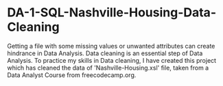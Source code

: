# DA-1-SQL-Nashville-Housing-Data-Cleaning
Getting a file with some missing values or unwanted attributes can create hindrance in Data Analysis. Data cleaning is an essential step of Data Analysis. To practice my skills in Data cleaning, I have created this project which has cleaned the data of 'Nashville-Housing.xsl' file, taken from a Data Analyst Course from freecodecamp.org. 
